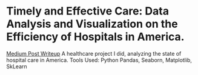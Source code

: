 # Timely and Effective Care: Data Analysis and Visualization on the Efficiency of Hospitals in America.
[Medium Post Writeup](https://medium.com/@carlosjrhsieh0/timely-and-effective-care-data-analysis-and-visualization-on-the-efficiency-of-hospitals-in-7775885c3e40)
A healthcare project I did, analyzing the state of hospital care in America. 
Tools Used: Python Pandas, Seaborn, Matplotlib, SkLearn
